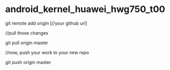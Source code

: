 # android_kernel_huawei_hwg750_t00

git remote add origin [//your github url]

//pull those changes

git pull origin master

//now, push your work to your new repo

git push origin master
